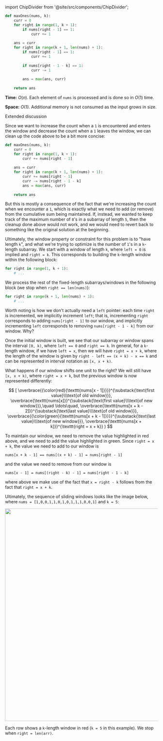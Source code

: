 import ChipDivider from '@site/src/components/ChipDivider';

```python
def maxOnes(nums, k):
    curr = 0
    for right in range(1, k + 1):
        if nums[right - 1] == 1:
            curr += 1
        
    ans = curr
    for right in range(k + 1, len(nums) + 1):
        if nums[right - 1] == 1:
            curr += 1
            
        if nums[right - 1 - k] == 1:
            curr -= 1
        
        ans = max(ans, curr)
    
    return ans
```

**Time:** $O(n)$. Each element of `nums` is processed and is done so in $O(1)$ time.

**Space:** $O(1)$. Additional memory is not consumed as the input grows in size.

<ChipDivider>Extended discussion</ChipDivider> 

Since we want to increase the count when a `1` is encountered and enters the window and decrease the count when a `1` leaves the window, we can clean up the code above to be a bit more concise:

```python
def maxOnes(nums, k):
    curr = 0
    for right in range(1, k + 1):
        curr += nums[right - 1]
        
    ans = curr
    for right in range(k + 1, len(nums) + 1):
        curr += nums[right - 1]
        curr -= nums[right - 1 - k]
        ans = max(ans, curr)
    
    return ans
```

But this is mostly a consequence of the fact that we're increasing the count when we encounter a `1`, which is exactly what we need to add (or remove) from the cumulative sum being maintained. If, instead, we wanted to keep track of the maximum number of `8`'s in a subarray of length `5`, then the cleanup done above would not work, and we would need to revert back to something like the original solution at the beginning.

Ultimately, the window property or constraint for this problem is to "have length `k`", and what we're trying to optimize is the number of `1`'s in a `k`-length subarray. We start with a window of length `k`, where `left = 0` is implied and `right = k`. This corresponds to building the `k`-length window within the following block:

```python
for right in range(1, k + 1):
    # ...
```

We process the rest of the fixed-length subarrays/windows in the following block (we stop when `right == len(nums)`):

```python
for right in range(k + 1, len(nums) + 1):
    # ...
```

Worth noting is how we don't actually need a `left` pointer: each time `right` is incremented, we implicitly increment `left`; that is, incrementing `right` corresponds to adding `nums[right - 1]` to our window, and implicitly incrementing `left` corresponds to removing `nums[right - 1 - k]` from our window. Why? 

Once the initial window is built, we see that our subarray or window spans the interval `[0, k)`, where `left == 0` and `right == k`. In general, for a `k`-length window, if we have `left = x`, then we will have `right = x + k`, where the length of the window is given by `right - left == (x + k) - x == k` and can be represented in interval notation as `[x, x + k)`. 

What happens if our window shifts one unit to the right? We will still have `[x, x + k)`, where `right = x + k`, but the previous window is now represented differently:

$$
[
  \overbrace{{\color{red}{\texttt{nums[x - 1]}}}}^{\substack{\text{first value}\\\text{of old window}}}, 
  \overbrace{\texttt{nums[x]}}^{\substack{\text{first value}\\\text{of new window}}},\quad
  \ldots\quad,
  \overbrace{\texttt{nums[x + k - 2]}}^{\substack{\text{last value}\\\text{of old window}}}, 
  \overbrace{{\color{green}{\texttt{nums[x + k - 1]}}}}^{\substack{\text{last value}\\\text{of new window}}},
  \overbrace{\texttt{nums[x + k]}}^{\texttt{right = x + k}}
)
$$

To maintain our window, we need to remove the value highlighted in red above, and we need to add the value highlighted in green. Since `right = x + k`, the value we need to add to our window is

```
nums[x + k - 1] == nums[(x + k) - 1] = nums[right - 1]
```

and the value we need to remove from our window is

```
nums[x - 1] = nums[(right - k) - 1] = nums[right - 1 - k]
```

where above we make use of the fact that `x = right - k` follows from the fact that `right = x + k`.

Ultimately, the sequence of sliding windows looks like the image below, where `nums = [1,0,0,1,1,0,1,0,1,1,1,0,0,1]` and `k = 5`:

<div align='center' className='centeredImageDiv'>
  <img width='700px' src={require('@site/static/img/templates/sliding-window/f2.png').default} />
</div>

Each row shows a `k`-length window in red (`k = 5` in this example). We stop when `right = len(arr)`.